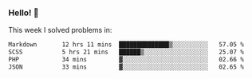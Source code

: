 ### Hello! 👋

This week I solved problems in:

<!--START_SECTION:waka-->

```txt
Markdown       12 hrs 11 mins  ██████████████▒░░░░░░░░░░   57.05 %
SCSS           5 hrs 21 mins   ██████▒░░░░░░░░░░░░░░░░░░   25.07 %
PHP            34 mins         ▓░░░░░░░░░░░░░░░░░░░░░░░░   02.66 %
JSON           33 mins         ▓░░░░░░░░░░░░░░░░░░░░░░░░   02.65 %
```

<!--END_SECTION:waka-->
